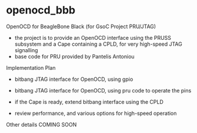 openocd_bbb
===========

OpenOCD for BeagleBone Black (for GsoC Project PRU/JTAG)

- the project is to provide an OpenOCD interface using the PRUSS subsystem and a Cape containing a CPLD, for very high-speed JTAG signalling
- base code for PRU provided by Pantelis Antoniou

Implementation Plan

 - bitbang JTAG interface for OpenOCD, using gpio
 - bitbang JTAG interface for OpenOCD, using pru code to operate the pins
 - if the Cape is ready, extend bitbang interface using the CPLD
 
 - review performance, and various options for high-speed operation
 

Other details COMING SOON
